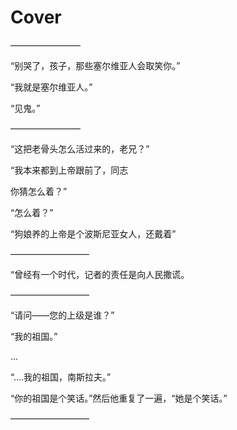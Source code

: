 # Cover

————————

“别哭了，孩子，那些塞尔维亚人会取笑你。”

“我就是塞尔维亚人。”

“见鬼。”

 ————————

“这把老骨头怎么活过来的，老兄？”

“我本来都到上帝跟前了，同志

 你猜怎么着？”

“怎么着？”

“狗娘养的上帝是个波斯尼亚女人，还戴着”

—————————

“曾经有一个时代，记者的责任是向人民撒谎。

 

—————————

“请问——您的上级是谁？”

“我的祖国。”

...

“....我的祖国，南斯拉夫。”

“你的祖国是个笑话。”然后他重复了一遍，“她是个笑话。”

—————————





